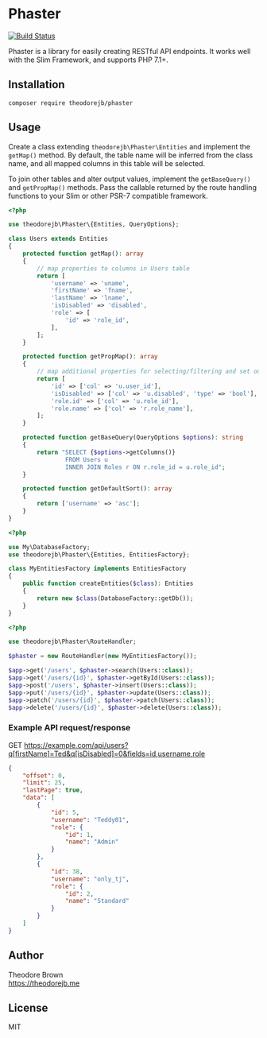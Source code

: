 # Phaster

[![Build Status](https://travis-ci.org/theodorejb/phaster.svg?branch=master)](https://travis-ci.org/theodorejb/phaster)

Phaster is a library for easily creating RESTful API endpoints.
It works well with the Slim Framework, and supports PHP 7.1+.

## Installation

`composer require theodorejb/phaster`

## Usage

Create a class extending `theodorejb\Phaster\Entities` and implement the
`getMap()` method. By default, the table name will be inferred from the
class name, and all mapped columns in this table will be selected.

To join other tables and alter output values, implement the `getBaseQuery()`
and `getPropMap()` methods. Pass the callable returned by the route handling
functions to your Slim or other PSR-7 compatible framework.

```php
<?php

use theodorejb\Phaster\{Entities, QueryOptions};

class Users extends Entities
{
    protected function getMap(): array
    {
        // map properties to columns in Users table
        return [
            'username' => 'uname',
            'firstName' => 'fname',
            'lastName' => 'lname',
            'isDisabled' => 'disabled',
            'role' => [
                'id' => 'role_id',
            ],
        ];
    }

    protected function getPropMap(): array
    {
        // map additional properties for selecting/filtering and set output options
        return [
            'id' => ['col' => 'u.user_id'],
            'isDisabled' => ['col' => 'u.disabled', 'type' => 'bool'],
            'role.id' => ['col' => 'u.role_id'],
            'role.name' => ['col' => 'r.role_name'],
        ];
    }

    protected function getBaseQuery(QueryOptions $options): string
    {
        return "SELECT {$options->getColumns()}
                FROM Users u
                INNER JOIN Roles r ON r.role_id = u.role_id";
    }

    protected function getDefaultSort(): array
    {
        return ['username' => 'asc'];
    }
}
```

```php
<?php

use My\DatabaseFactory;
use theodorejb\Phaster\{Entities, EntitiesFactory};

class MyEntitiesFactory implements EntitiesFactory
{
    public function createEntities($class): Entities
    {
        return new $class(DatabaseFactory::getDb());
    }
}
```

```php
<?php

use theodorejb\Phaster\RouteHandler;

$phaster = new RouteHandler(new MyEntitiesFactory());

$app->get('/users', $phaster->search(Users::class));
$app->get('/users/{id}', $phaster->getById(Users::class));
$app->post('/users', $phaster->insert(Users::class));
$app->put('/users/{id}', $phaster->update(Users::class));
$app->patch('/users/{id}', $phaster->patch(Users::class));
$app->delete('/users/{id}', $phaster->delete(Users::class));
```

### Example API request/response

GET https://example.com/api/users?q[firstName]=Ted&q[isDisabled]=0&fields=id,username,role

```json
{
    "offset": 0,
    "limit": 25,
    "lastPage": true,
    "data": [
        {
            "id": 5,
            "username": "Teddy01",
            "role": {
                "id": 1,
                "name": "Admin"
            }
        },
        {
            "id": 38,
            "username": "only_tj",
            "role": {
                "id": 2,
                "name": "Standard"
            }
        }
    ]
}
```

## Author

Theodore Brown  
<https://theodorejb.me>

## License

MIT
